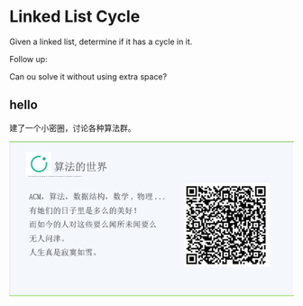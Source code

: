 # Linked List Cycle

Given a linked list, determine if it has a cycle in it.  

Follow up:  


Can ou solve it without using extra space?  


## hello

建了一个小密圈，讨论各种算法群。  

![小密圈](/images/suanfa_xiaomiquan.jpg)

